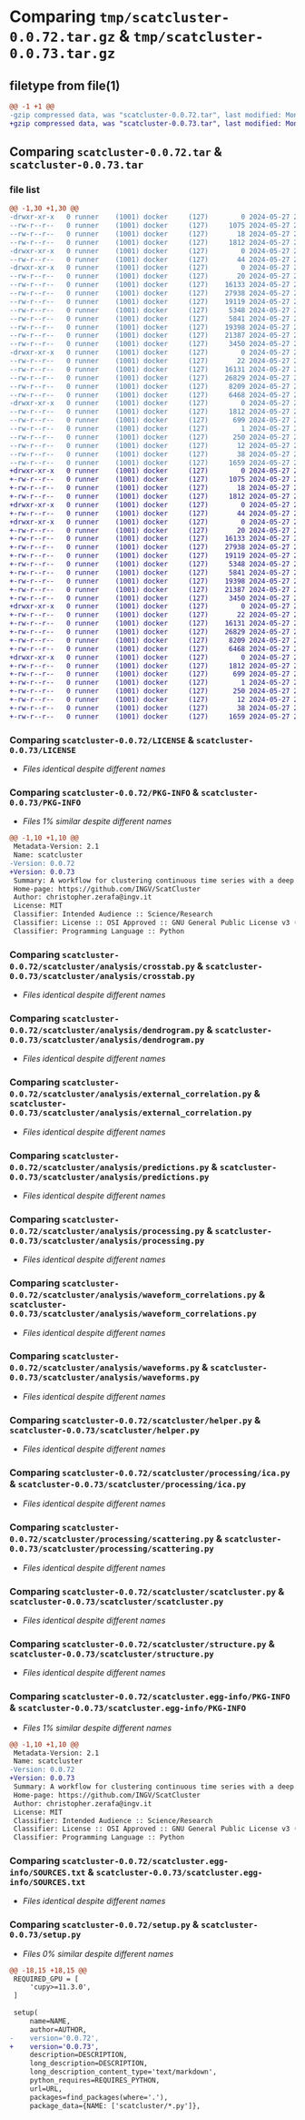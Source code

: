 # Comparing `tmp/scatcluster-0.0.72.tar.gz` & `tmp/scatcluster-0.0.73.tar.gz`

## filetype from file(1)

```diff
@@ -1 +1 @@
-gzip compressed data, was "scatcluster-0.0.72.tar", last modified: Mon May 27 20:46:50 2024, max compression
+gzip compressed data, was "scatcluster-0.0.73.tar", last modified: Mon May 27 20:51:21 2024, max compression
```

## Comparing `scatcluster-0.0.72.tar` & `scatcluster-0.0.73.tar`

### file list

```diff
@@ -1,30 +1,30 @@
-drwxr-xr-x   0 runner    (1001) docker     (127)        0 2024-05-27 20:46:50.536387 scatcluster-0.0.72/
--rw-r--r--   0 runner    (1001) docker     (127)     1075 2024-05-27 20:46:47.000000 scatcluster-0.0.72/LICENSE
--rw-r--r--   0 runner    (1001) docker     (127)       18 2024-05-27 20:46:47.000000 scatcluster-0.0.72/MANIFEST.in
--rw-r--r--   0 runner    (1001) docker     (127)     1812 2024-05-27 20:46:50.536387 scatcluster-0.0.72/PKG-INFO
-drwxr-xr-x   0 runner    (1001) docker     (127)        0 2024-05-27 20:46:50.528387 scatcluster-0.0.72/scatcluster/
--rw-r--r--   0 runner    (1001) docker     (127)       44 2024-05-27 20:46:47.000000 scatcluster-0.0.72/scatcluster/__init__.py
-drwxr-xr-x   0 runner    (1001) docker     (127)        0 2024-05-27 20:46:50.532387 scatcluster-0.0.72/scatcluster/analysis/
--rw-r--r--   0 runner    (1001) docker     (127)       20 2024-05-27 20:46:47.000000 scatcluster-0.0.72/scatcluster/analysis/__init__.py
--rw-r--r--   0 runner    (1001) docker     (127)    16133 2024-05-27 20:46:47.000000 scatcluster-0.0.72/scatcluster/analysis/crosstab.py
--rw-r--r--   0 runner    (1001) docker     (127)    27938 2024-05-27 20:46:47.000000 scatcluster-0.0.72/scatcluster/analysis/dendrogram.py
--rw-r--r--   0 runner    (1001) docker     (127)    19119 2024-05-27 20:46:47.000000 scatcluster-0.0.72/scatcluster/analysis/external_correlation.py
--rw-r--r--   0 runner    (1001) docker     (127)     5348 2024-05-27 20:46:47.000000 scatcluster-0.0.72/scatcluster/analysis/predictions.py
--rw-r--r--   0 runner    (1001) docker     (127)     5841 2024-05-27 20:46:47.000000 scatcluster-0.0.72/scatcluster/analysis/processing.py
--rw-r--r--   0 runner    (1001) docker     (127)    19398 2024-05-27 20:46:47.000000 scatcluster-0.0.72/scatcluster/analysis/waveform_correlations.py
--rw-r--r--   0 runner    (1001) docker     (127)    21387 2024-05-27 20:46:47.000000 scatcluster-0.0.72/scatcluster/analysis/waveforms.py
--rw-r--r--   0 runner    (1001) docker     (127)     3450 2024-05-27 20:46:47.000000 scatcluster-0.0.72/scatcluster/helper.py
-drwxr-xr-x   0 runner    (1001) docker     (127)        0 2024-05-27 20:46:50.532387 scatcluster-0.0.72/scatcluster/processing/
--rw-r--r--   0 runner    (1001) docker     (127)       22 2024-05-27 20:46:47.000000 scatcluster-0.0.72/scatcluster/processing/__init__.py
--rw-r--r--   0 runner    (1001) docker     (127)    16131 2024-05-27 20:46:47.000000 scatcluster-0.0.72/scatcluster/processing/ica.py
--rw-r--r--   0 runner    (1001) docker     (127)    26829 2024-05-27 20:46:47.000000 scatcluster-0.0.72/scatcluster/processing/scattering.py
--rw-r--r--   0 runner    (1001) docker     (127)     8209 2024-05-27 20:46:47.000000 scatcluster-0.0.72/scatcluster/scatcluster.py
--rw-r--r--   0 runner    (1001) docker     (127)     6468 2024-05-27 20:46:47.000000 scatcluster-0.0.72/scatcluster/structure.py
-drwxr-xr-x   0 runner    (1001) docker     (127)        0 2024-05-27 20:46:50.532387 scatcluster-0.0.72/scatcluster.egg-info/
--rw-r--r--   0 runner    (1001) docker     (127)     1812 2024-05-27 20:46:50.000000 scatcluster-0.0.72/scatcluster.egg-info/PKG-INFO
--rw-r--r--   0 runner    (1001) docker     (127)      699 2024-05-27 20:46:50.000000 scatcluster-0.0.72/scatcluster.egg-info/SOURCES.txt
--rw-r--r--   0 runner    (1001) docker     (127)        1 2024-05-27 20:46:50.000000 scatcluster-0.0.72/scatcluster.egg-info/dependency_links.txt
--rw-r--r--   0 runner    (1001) docker     (127)      250 2024-05-27 20:46:50.000000 scatcluster-0.0.72/scatcluster.egg-info/requires.txt
--rw-r--r--   0 runner    (1001) docker     (127)       12 2024-05-27 20:46:50.000000 scatcluster-0.0.72/scatcluster.egg-info/top_level.txt
--rw-r--r--   0 runner    (1001) docker     (127)       38 2024-05-27 20:46:50.536387 scatcluster-0.0.72/setup.cfg
--rw-r--r--   0 runner    (1001) docker     (127)     1659 2024-05-27 20:46:47.000000 scatcluster-0.0.72/setup.py
+drwxr-xr-x   0 runner    (1001) docker     (127)        0 2024-05-27 20:51:21.729417 scatcluster-0.0.73/
+-rw-r--r--   0 runner    (1001) docker     (127)     1075 2024-05-27 20:51:18.000000 scatcluster-0.0.73/LICENSE
+-rw-r--r--   0 runner    (1001) docker     (127)       18 2024-05-27 20:51:18.000000 scatcluster-0.0.73/MANIFEST.in
+-rw-r--r--   0 runner    (1001) docker     (127)     1812 2024-05-27 20:51:21.729417 scatcluster-0.0.73/PKG-INFO
+drwxr-xr-x   0 runner    (1001) docker     (127)        0 2024-05-27 20:51:21.725417 scatcluster-0.0.73/scatcluster/
+-rw-r--r--   0 runner    (1001) docker     (127)       44 2024-05-27 20:51:18.000000 scatcluster-0.0.73/scatcluster/__init__.py
+drwxr-xr-x   0 runner    (1001) docker     (127)        0 2024-05-27 20:51:21.729417 scatcluster-0.0.73/scatcluster/analysis/
+-rw-r--r--   0 runner    (1001) docker     (127)       20 2024-05-27 20:51:18.000000 scatcluster-0.0.73/scatcluster/analysis/__init__.py
+-rw-r--r--   0 runner    (1001) docker     (127)    16133 2024-05-27 20:51:18.000000 scatcluster-0.0.73/scatcluster/analysis/crosstab.py
+-rw-r--r--   0 runner    (1001) docker     (127)    27938 2024-05-27 20:51:18.000000 scatcluster-0.0.73/scatcluster/analysis/dendrogram.py
+-rw-r--r--   0 runner    (1001) docker     (127)    19119 2024-05-27 20:51:18.000000 scatcluster-0.0.73/scatcluster/analysis/external_correlation.py
+-rw-r--r--   0 runner    (1001) docker     (127)     5348 2024-05-27 20:51:18.000000 scatcluster-0.0.73/scatcluster/analysis/predictions.py
+-rw-r--r--   0 runner    (1001) docker     (127)     5841 2024-05-27 20:51:18.000000 scatcluster-0.0.73/scatcluster/analysis/processing.py
+-rw-r--r--   0 runner    (1001) docker     (127)    19398 2024-05-27 20:51:18.000000 scatcluster-0.0.73/scatcluster/analysis/waveform_correlations.py
+-rw-r--r--   0 runner    (1001) docker     (127)    21387 2024-05-27 20:51:18.000000 scatcluster-0.0.73/scatcluster/analysis/waveforms.py
+-rw-r--r--   0 runner    (1001) docker     (127)     3450 2024-05-27 20:51:18.000000 scatcluster-0.0.73/scatcluster/helper.py
+drwxr-xr-x   0 runner    (1001) docker     (127)        0 2024-05-27 20:51:21.729417 scatcluster-0.0.73/scatcluster/processing/
+-rw-r--r--   0 runner    (1001) docker     (127)       22 2024-05-27 20:51:18.000000 scatcluster-0.0.73/scatcluster/processing/__init__.py
+-rw-r--r--   0 runner    (1001) docker     (127)    16131 2024-05-27 20:51:18.000000 scatcluster-0.0.73/scatcluster/processing/ica.py
+-rw-r--r--   0 runner    (1001) docker     (127)    26829 2024-05-27 20:51:18.000000 scatcluster-0.0.73/scatcluster/processing/scattering.py
+-rw-r--r--   0 runner    (1001) docker     (127)     8209 2024-05-27 20:51:18.000000 scatcluster-0.0.73/scatcluster/scatcluster.py
+-rw-r--r--   0 runner    (1001) docker     (127)     6468 2024-05-27 20:51:18.000000 scatcluster-0.0.73/scatcluster/structure.py
+drwxr-xr-x   0 runner    (1001) docker     (127)        0 2024-05-27 20:51:21.729417 scatcluster-0.0.73/scatcluster.egg-info/
+-rw-r--r--   0 runner    (1001) docker     (127)     1812 2024-05-27 20:51:21.000000 scatcluster-0.0.73/scatcluster.egg-info/PKG-INFO
+-rw-r--r--   0 runner    (1001) docker     (127)      699 2024-05-27 20:51:21.000000 scatcluster-0.0.73/scatcluster.egg-info/SOURCES.txt
+-rw-r--r--   0 runner    (1001) docker     (127)        1 2024-05-27 20:51:21.000000 scatcluster-0.0.73/scatcluster.egg-info/dependency_links.txt
+-rw-r--r--   0 runner    (1001) docker     (127)      250 2024-05-27 20:51:21.000000 scatcluster-0.0.73/scatcluster.egg-info/requires.txt
+-rw-r--r--   0 runner    (1001) docker     (127)       12 2024-05-27 20:51:21.000000 scatcluster-0.0.73/scatcluster.egg-info/top_level.txt
+-rw-r--r--   0 runner    (1001) docker     (127)       38 2024-05-27 20:51:21.729417 scatcluster-0.0.73/setup.cfg
+-rw-r--r--   0 runner    (1001) docker     (127)     1659 2024-05-27 20:51:18.000000 scatcluster-0.0.73/setup.py
```

### Comparing `scatcluster-0.0.72/LICENSE` & `scatcluster-0.0.73/LICENSE`

 * *Files identical despite different names*

### Comparing `scatcluster-0.0.72/PKG-INFO` & `scatcluster-0.0.73/PKG-INFO`

 * *Files 1% similar despite different names*

```diff
@@ -1,10 +1,10 @@
 Metadata-Version: 2.1
 Name: scatcluster
-Version: 0.0.72
+Version: 0.0.73
 Summary: A workflow for clustering continuous time series with a deep scattering network.
 Home-page: https://github.com/INGV/ScatCluster
 Author: christopher.zerafa@ingv.it
 License: MIT
 Classifier: Intended Audience :: Science/Research
 Classifier: License :: OSI Approved :: GNU General Public License v3 (GPLv3)
 Classifier: Programming Language :: Python
```

### Comparing `scatcluster-0.0.72/scatcluster/analysis/crosstab.py` & `scatcluster-0.0.73/scatcluster/analysis/crosstab.py`

 * *Files identical despite different names*

### Comparing `scatcluster-0.0.72/scatcluster/analysis/dendrogram.py` & `scatcluster-0.0.73/scatcluster/analysis/dendrogram.py`

 * *Files identical despite different names*

### Comparing `scatcluster-0.0.72/scatcluster/analysis/external_correlation.py` & `scatcluster-0.0.73/scatcluster/analysis/external_correlation.py`

 * *Files identical despite different names*

### Comparing `scatcluster-0.0.72/scatcluster/analysis/predictions.py` & `scatcluster-0.0.73/scatcluster/analysis/predictions.py`

 * *Files identical despite different names*

### Comparing `scatcluster-0.0.72/scatcluster/analysis/processing.py` & `scatcluster-0.0.73/scatcluster/analysis/processing.py`

 * *Files identical despite different names*

### Comparing `scatcluster-0.0.72/scatcluster/analysis/waveform_correlations.py` & `scatcluster-0.0.73/scatcluster/analysis/waveform_correlations.py`

 * *Files identical despite different names*

### Comparing `scatcluster-0.0.72/scatcluster/analysis/waveforms.py` & `scatcluster-0.0.73/scatcluster/analysis/waveforms.py`

 * *Files identical despite different names*

### Comparing `scatcluster-0.0.72/scatcluster/helper.py` & `scatcluster-0.0.73/scatcluster/helper.py`

 * *Files identical despite different names*

### Comparing `scatcluster-0.0.72/scatcluster/processing/ica.py` & `scatcluster-0.0.73/scatcluster/processing/ica.py`

 * *Files identical despite different names*

### Comparing `scatcluster-0.0.72/scatcluster/processing/scattering.py` & `scatcluster-0.0.73/scatcluster/processing/scattering.py`

 * *Files identical despite different names*

### Comparing `scatcluster-0.0.72/scatcluster/scatcluster.py` & `scatcluster-0.0.73/scatcluster/scatcluster.py`

 * *Files identical despite different names*

### Comparing `scatcluster-0.0.72/scatcluster/structure.py` & `scatcluster-0.0.73/scatcluster/structure.py`

 * *Files identical despite different names*

### Comparing `scatcluster-0.0.72/scatcluster.egg-info/PKG-INFO` & `scatcluster-0.0.73/scatcluster.egg-info/PKG-INFO`

 * *Files 1% similar despite different names*

```diff
@@ -1,10 +1,10 @@
 Metadata-Version: 2.1
 Name: scatcluster
-Version: 0.0.72
+Version: 0.0.73
 Summary: A workflow for clustering continuous time series with a deep scattering network.
 Home-page: https://github.com/INGV/ScatCluster
 Author: christopher.zerafa@ingv.it
 License: MIT
 Classifier: Intended Audience :: Science/Research
 Classifier: License :: OSI Approved :: GNU General Public License v3 (GPLv3)
 Classifier: Programming Language :: Python
```

### Comparing `scatcluster-0.0.72/scatcluster.egg-info/SOURCES.txt` & `scatcluster-0.0.73/scatcluster.egg-info/SOURCES.txt`

 * *Files identical despite different names*

### Comparing `scatcluster-0.0.72/setup.py` & `scatcluster-0.0.73/setup.py`

 * *Files 0% similar despite different names*

```diff
@@ -18,15 +18,15 @@
 REQUIRED_GPU = [
     'cupy>=11.3.0',
 ]
 
 setup(
     name=NAME,
     author=AUTHOR,
-    version='0.0.72',
+    version='0.0.73',
     description=DESCRIPTION,
     long_description=DESCRIPTION,
     long_description_content_type='text/markdown',
     python_requires=REQUIRES_PYTHON,
     url=URL,
     packages=find_packages(where='.'),
     package_data={NAME: ['scatcluster/*.py']},
```

